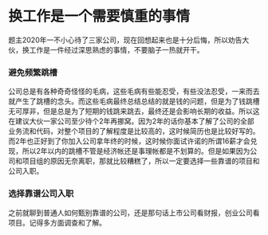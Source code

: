 # 换工作是一个需要慎重的事情

题主2020年一不小心待了三家公司，现在回想起来也是十分后悔，所以劝告大伙，换工作是一件经过深思熟虑的事情，不要脑子一热就开干。

### 避免频繁跳槽

公司总是有各种奇奇怪怪的毛病，这些毛病有些能忍受，有些没法忍受，一来而去就产生了跳槽的念头。而这些毛病最终总结总结的就是钱的问题，但是为了钱跳槽无可厚非，但是总是为了短期的钱跳来跳去，最终还是会影响长期的收益。所以这在建议大伙一家公司至少待个2年再挪窝。因为2年的话你基本了解了公司的全部业务流和代码，对整个项目的了解程度是比较高的，这时候简历也是比较好写的。而2年也正好到了你加入公司拿年终的时候，这时候你面试许诺的所谓16薪才会兑现，所以2年以内的跳槽不管是经济帐还是事理帐都是不划算的。但是如果因为公司和项目组的原因无奈离职，那就比较糟糕了，所以一定要选择一些靠谱的项目和公司入职。

### 选择靠谱公司入职

之前就聊到普通人如何甄别靠谱的公司，还是那句话上市公司看财报，创业公司看项目。记得多方面调查和了解。

